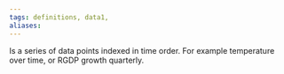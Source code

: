 ```yaml
---
tags: definitions, data1, 
aliases:
---
```

Is a series of data points indexed in time order. For example temperature over time, or RGDP growth quarterly. 
